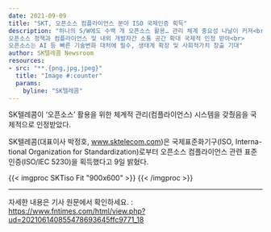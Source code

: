 ```yaml
---
date: 2021-09-09
title: "SKT, 오픈소스 컴플라이언스 분야 ISO 국제인증 획득"
description: "하나의 S/W에도 수백 개 오픈소스 활용… 관리 체계 중요성 나날이 커져<br>
오픈소스 정책과 컴플라이언스 및 내외 개발자간 소통 공간 확대 국제적 인정 받아<br>
오픈소스는 AI 등 빠른 기술변화 대처에 필수, 생태계 확장 및 사회적가치 창출 기대"
author: SK텔레콤 Newsroom
resources:
- src: "**.{png,jpg,jpeg}"
  title: "Image #:counter"
  params:
    byline: "SK텔레콤"
---
```


SK텔레콤이 ‘오픈소스’ 활용을 위한 체계적 관리(컴플라이언스) 시스템을 갖췄음을 국제적으로 인정받았다.

SK텔레콤(대표이사 박정호, www.sktelecom.com)은 국제표준화기구(ISO, Interna-tional Organization for Standardization)로부터 오픈소스 컴플라이언스 관련 표준인증(ISO/IEC 5230)을 획득했다고 9일 밝혔다.

{{< imgproc SKTiso Fit "900x600" >}}
{{< /imgproc >}}

---

자세한 내용은 기사 원문에서 확인하세요. : https://www.fntimes.com/html/view.php?ud=202106140855478693645ffc9771_18

